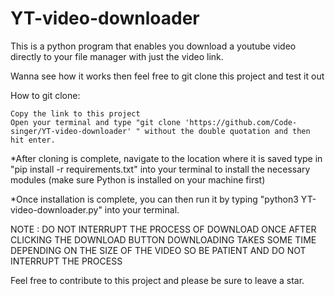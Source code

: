 # YT-video-downloader
This is a python program that enables you download a youtube video directly to your file manager with just the video link.

Wanna see how it works then feel free to git clone this project and test it out

How to git clone:

    Copy the link to this project
    Open your terminal and type "git clone 'https://github.com/Code-singer/YT-video-downloader' " without the double quotation and then hit enter.
    
    
  *After cloning is complete, navigate to the location where it is saved
type in "pip install -r requirements.txt" into your terminal to install the necessary modules (make sure Python is installed on your machine first)
 
*Once installation is complete, you can then run it by typing "python3 YT-video-downloader.py" into your terminal.

NOTE : DO NOT INTERRUPT THE PROCESS OF DOWNLOAD ONCE AFTER CLICKING THE DOWNLOAD BUTTON
       DOWNLOADING TAKES SOME TIME DEPENDING ON THE SIZE OF THE VIDEO SO BE PATIENT AND DO NOT INTERRUPT THE PROCESS

Feel free to contribute to this project and please be sure to leave a star.
